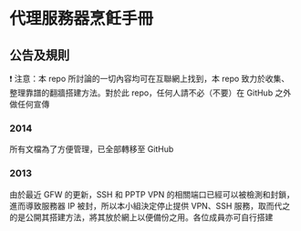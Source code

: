 # 代理服務器烹飪手冊

## 公告及規則

:exclamation: 注意：本 repo 所討論的一切內容均可在互聯網上找到，本 repo 致力於收集、整理靠譜的翻牆搭建方法。對於此 repo，任何人請不必（不要）在 GitHub 之外做任何宣傳

### 2014

所有文檔為了方便管理，已全部轉移至 GitHub

### 2013

由於最近 GFW 的更新，SSH 和 PPTP VPN 的相關端口已經可以被檢測和封鎖，進而導致服務器 IP 被封，所以本小組決定停止提供 VPN、SSH 服務，取而代之的是公開其搭建方法，將其放於網上以便備份之用。各位成員亦可自行搭建
